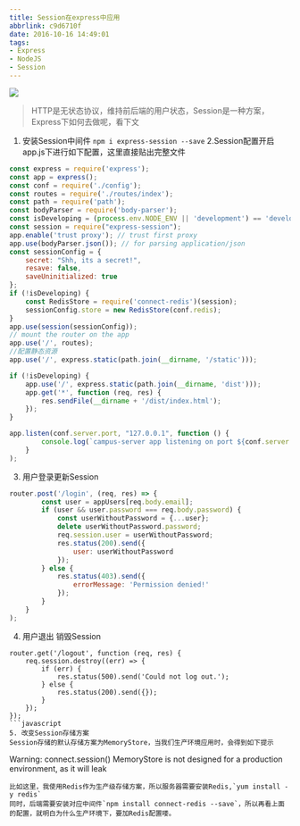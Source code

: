 ```yaml
---
title: Session在express中应用
abbrlink: c9d6710f
date: 2016-10-16 14:49:01
tags:
- Express
- NodeJS
- Session
---
```

![](http://or0g12e5e.bkt.clouddn.com/2018-06-21-035100.jpg)

> HTTP是无状态协议，维持前后端的用户状态，Session是一种方案，Express下如何去做呢，看下文

1. 安装Session中间件
`npm i express-session --save`
2.Session配置开启
app.js下进行如下配置，这里直接贴出完整文件
```javascript
const express = require('express');
const app = express();
const conf = require('./config');
const routes = require('./routes/index');
const path = require('path');
const bodyParser = require('body-parser');
const isDeveloping = (process.env.NODE_ENV || 'development') == 'development';
const session = require("express-session");
app.enable('trust proxy'); // trust first proxy
app.use(bodyParser.json()); // for parsing application/json
const sessionConfig = {
    secret: "Shh, its a secret!",
    resave: false,
    saveUninitialized: true
};
if (!isDeveloping) {
    const RedisStore = require('connect-redis')(session);
    sessionConfig.store = new RedisStore(conf.redis);
}
app.use(session(sessionConfig));
// mount the router on the app
app.use('/', routes);
//配置静态资源
app.use('/', express.static(path.join(__dirname, '/static')));

if (!isDeveloping) {
    app.use('/', express.static(path.join(__dirname, 'dist')));
    app.get('*', function (req, res) {
        res.sendFile(__dirname + '/dist/index.html');
    });
}

app.listen(conf.server.port, "127.0.0.1", function () {
        console.log(`campus-server app listening on port ${conf.server.port}!`);
    }
);
``` 
3. 用户登录更新Session
```javascript
router.post('/login', (req, res) => {
        const user = appUsers[req.body.email];
        if (user && user.password === req.body.password) {
            const userWithoutPassword = {...user};
            delete userWithoutPassword.password;
            req.session.user = userWithoutPassword;
            res.status(200).send({
                user: userWithoutPassword
            });
        } else {
            res.status(403).send({
                errorMessage: 'Permission denied!'
            });
        }
    }
);

```
4. 用户退出 销毁Session
```
router.get('/logout', function (req, res) {
    req.session.destroy((err) => {
        if (err) {
            res.status(500).send('Could not log out.');
        } else {
            res.status(200).send({});
        }
    });
});
```javascript
5. 改变Session存储方案
Session存储的默认存储方案为MemoryStore，当我们生产环境应用时，会得到如下提示
```
Warning: connect.session() MemoryStore is not
designed for a production environment, as it will leak
```
比如这里，我使用Redis作为生产级存储方案，所以服务器需要安装Redis,`yum install -y redis`
同时，后端需要安装对应中间件`npm install connect-redis --save`，所以再看上面的配置，就明白为什么生产环境下，要加Redis配置喽。
